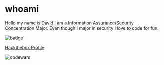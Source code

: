 # whoami

Hello my name is David I am a Information Assurance/Security Concentration Major. Even though I major in security I love to code for fun.  

![badge](http://www.hackthebox.eu/badge/image/181127)

[Hackthebox Profile](https://www.hackthebox.eu/profile/181127)

![codewars](https://www.codewars.com/users/Siinatra/badges/small)
